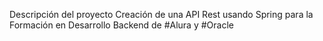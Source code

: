 Descripción del proyecto
Creación de una API Rest usando Spring para la Formación en Desarrollo Backend de #Alura y #Oracle
